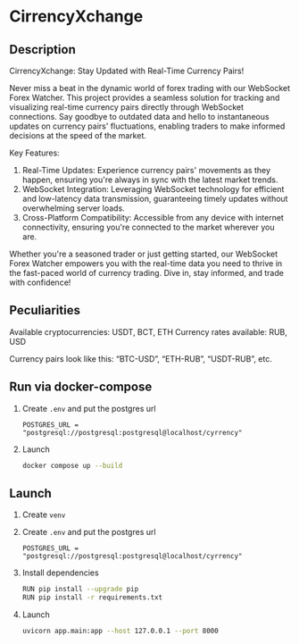 # CirrencyXchange


## Description

CirrencyXchange: Stay Updated with Real-Time Currency Pairs!

Never miss a beat in the dynamic world of forex trading with our WebSocket Forex Watcher. This project provides a seamless solution for tracking and visualizing real-time currency pairs directly through WebSocket connections. Say goodbye to outdated data and hello to instantaneous updates on currency pairs' fluctuations, enabling traders to make informed decisions at the speed of the market.

Key Features:

1. Real-Time Updates: Experience currency pairs' movements as they happen, ensuring you're always in sync with the latest market trends.
2. WebSocket Integration: Leveraging WebSocket technology for efficient and low-latency data transmission, guaranteeing timely updates without overwhelming server loads.
3. Cross-Platform Compatibility: Accessible from any device with internet connectivity, ensuring you're connected to the market wherever you are.

Whether you're a seasoned trader or just getting started, our WebSocket Forex Watcher empowers you with the real-time data you need to thrive in the fast-paced world of currency trading. Dive in, stay informed, and trade with confidence!


## Peculiarities

Available cryptocurrencies: USDT, BCT, ETH
Currency rates available: RUB, USD

Currency pairs look like this: “BTC-USD”, “ETH-RUB”, “USDT-RUB”, etc.

## Run via docker-compose

1. Create `.env` and put the postgres url

      ```env
      POSTGRES_URL = "postgresql://postgresql:postgresql@localhost/cyrrency"
      ```

2. Launch

     ```bash
     docker compose up --build
     ```

## Launch

1. Create `venv`

2. Create `.env` and put the postgres url

      ```env
      POSTGRES_URL = "postgresql://postgresql:postgresql@localhost/cyrrency"
      ```
3. Install dependencies

    ```bash
    RUN pip install --upgrade pip
    RUN pip install -r requirements.txt
    ```
4. Launch

    ```bash
    uvicorn app.main:app --host 127.0.0.1 --port 8000
    ```
